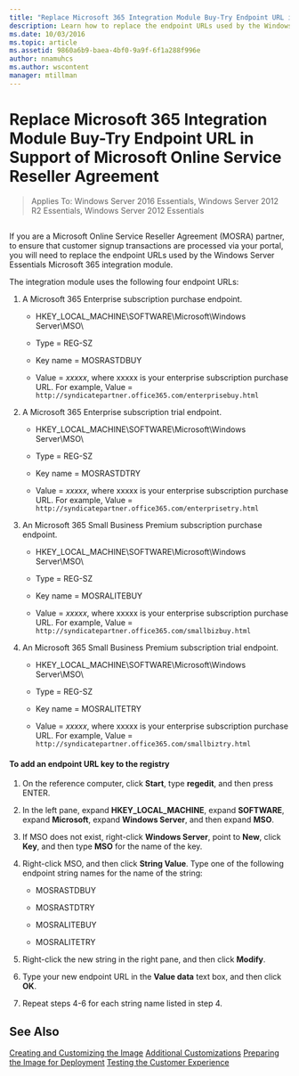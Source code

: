 ```yaml
---
title: "Replace Microsoft 365 Integration Module Buy-Try Endpoint URL in Support of Microsoft Online Service Reseller Agreement"
description: Learn how to replace the endpoint URLs used by the Windows Server Essentials Microsoft 365 integration module.
ms.date: 10/03/2016
ms.topic: article
ms.assetid: 9860a6b9-baea-4bf0-9a9f-6f1a288f996e
author: nnamuhcs
ms.author: wscontent
manager: mtillman
---
```


# Replace Microsoft 365 Integration Module Buy-Try Endpoint URL in Support of Microsoft Online Service Reseller Agreement

>Applies To: Windows Server 2016 Essentials, Windows Server 2012 R2 Essentials, Windows Server 2012 Essentials

##  <a name="BKMK_O365"></a>
 If you are a Microsoft Online Service Reseller Agreement (MOSRA) partner, to ensure that customer signup transactions are processed via your portal, you will need to replace the endpoint URLs used by the  Windows Server Essentials Microsoft 365 integration module.

 The integration module uses the following four endpoint URLs:

1.  A Microsoft 365 Enterprise subscription purchase endpoint.

    -   HKEY_LOCAL_MACHINE\SOFTWARE\Microsoft\Windows Server\MSO\

    -   Type = REG-SZ

    -   Key name = MOSRASTDBUY

    -   Value = *xxxxx*, where xxxxx is your enterprise subscription purchase URL. For example, Value = `http://syndicatepartner.office365.com/enterprisebuy.html`

2.  A Microsoft 365 Enterprise subscription trial endpoint.

    -   HKEY_LOCAL_MACHINE\SOFTWARE\Microsoft\Windows Server\MSO\

    -   Type = REG-SZ

    -   Key name = MOSRASTDTRY

    -   Value = *xxxxx*, where xxxxx is your enterprise subscription purchase URL. For example, Value = `http://syndicatepartner.office365.com/enterprisetry.html`

3.  An  Microsoft 365 Small Business Premium subscription purchase endpoint.

    -   HKEY_LOCAL_MACHINE\SOFTWARE\Microsoft\Windows Server\MSO\

    -   Type = REG-SZ

    -   Key name = MOSRALITEBUY

    -   Value = *xxxxx*, where xxxxx is your enterprise subscription purchase URL. For example, Value = `http://syndicatepartner.office365.com/smallbizbuy.html`

4.  An  Microsoft 365 Small Business Premium subscription trial endpoint.

    -   HKEY_LOCAL_MACHINE\SOFTWARE\Microsoft\Windows Server\MSO\

    -   Type = REG-SZ

    -   Key name = MOSRALITETRY

    -   Value = *xxxxx*, where xxxxx is your enterprise subscription purchase URL. For example, Value = `http://syndicatepartner.office365.com/smallbiztry.html`

#### To add an endpoint URL key to the registry

1.  On the reference computer, click **Start**, type **regedit**, and then press ENTER.

2.  In the left pane, expand **HKEY_LOCAL_MACHINE**, expand **SOFTWARE**, expand **Microsoft**, expand **Windows Server**, and then expand **MSO**.

3.  If MSO does not exist, right-click **Windows Server**, point to **New**, click **Key**, and then type **MSO** for the name of the key.

4.  Right-click MSO, and then click **String Value**. Type one of the following endpoint string names for the name of the string:

    -   MOSRASTDBUY

    -   MOSRASTDTRY

    -   MOSRALITEBUY

    -   MOSRALITETRY

5.  Right-click the new string in the right pane, and then click **Modify**.

6.  Type your new endpoint URL in the **Value data** text box, and then click **OK**.

7.  Repeat steps 4-6 for each string name listed in step 4.

## See Also

 [Creating and Customizing the Image](Creating-and-Customizing-the-Image.md)
 [Additional Customizations](Additional-Customizations.md)
 [Preparing the Image for Deployment](Preparing-the-Image-for-Deployment.md)
 [Testing the Customer Experience](Testing-the-Customer-Experience.md)

